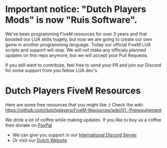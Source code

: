 # Important notice: "Dutch Players Mods" is now "Ruis Software".
We've been programming FiveM resources for over 3 years and that boosted our LUA skills hugely, but now we are going to create our own game in another programming language. 
Today our official FiveM LUA scripts and support will stop. We will not make any officialy planned updates on this repo anymore, but we will accept your Pull Requests. 

If you still want to contribute, feel free to send your PR and join our Discord for some support from you fellow LUA dev's.

# Dutch Players FiveM Resources
Here are some free resources that you might like :)
Check the wiki: https://github.com/dutchplayers/FiveM-Resources/wiki/01.-Prerequirement

We drink a lot of coffee while making updates. If you like to buy us a coffee then donate on [PayPal](https://www.paypal.com/paypalme/dutchplayers)
- We can give you support in our [International Discord Server](https://discord.gg/T7VptEaN64)
- Or visit our [Dutch Website](https://www.dutch-players.nl/)
